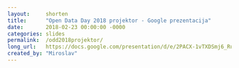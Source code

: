 ```yaml
---
layout: 	shorten
title:		"Open Data Day 2018 projektor - Google prezentacija"
date:		2018-02-23 00:00:00 -0000
categories:	slides
permalink:	/odd2018projektor/
long_url: 	https://docs.google.com/presentation/d/e/2PACX-1vTXDSmj6_RuAlbREEOXeNSlxhxHIJDNsf0_vM7e7egaxcQLI8ZAMiBMjnanRyUjerkcSN6e4Gv9vE4Y/pub?start=true&loop=true&delayms=60000
created_by:	"Miroslav"
---
```


<!--

Set the front matter:

layout = shorten
	always used for URL shortening functionality

title = "Lorem ipsum"
	your page title and link name in the navigation; always use double quotations

date = 2017-12-21 00:00:00 -0000
	ISO date when you added this short URL

categories = slides
	the name of the cateogry you want to use to group short URL's, i.e. slides, documents, sheets, projects, articles

permalink = /short/
	the short slug for your long URL, i.e. /short_slug/

long_url = http://domain.tld/deeplink_to_page
	the long URL that you want to shorten, i.e. http://domain.tld/article/very_long_deeplink_to_a_page

created_by = "Name"
	your name or nickname

Save this page in the _posts directory.
Use the similar name for the filename as the title and prepend date, i.e.

title: Lorem ipsum
filename: 2019-09-17-lorem_ipsum.md

Result of shortened URL will be http://0.codeforcroatia.org/short_slug/

-->
